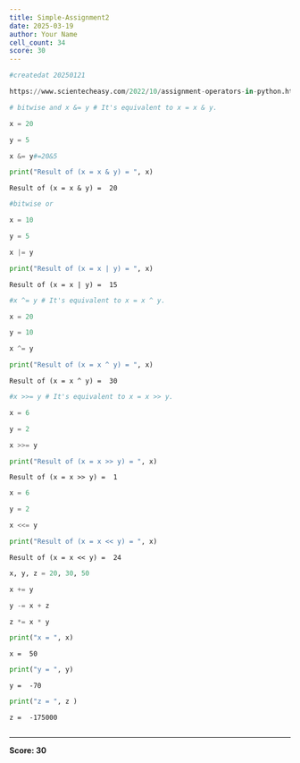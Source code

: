 ```yaml
---
title: Simple-Assignment2
date: 2025-03-19
author: Your Name
cell_count: 34
score: 30
---
```


```python
#createdat 20250121
```


```python
https://www.scientecheasy.com/2022/10/assignment-operators-in-python.html/
```


```python
# bitwise and x &= y # It's equivalent to x = x & y.
```


```python
x = 20
```


```python
y = 5
```


```python
x &= y#=20&5
```


```python
print("Result of (x = x & y) = ", x)
```

    Result of (x = x & y) =  20



```python
#bitwise or
```


```python
x = 10
```


```python
y = 5
```


```python
x |= y
```


```python
print("Result of (x = x | y) = ", x)
```

    Result of (x = x | y) =  15



```python
#x ^= y # It's equivalent to x = x ^ y.

```


```python
x = 20
```


```python
y = 10
```


```python
x ^= y
```


```python
print("Result of (x = x ^ y) = ", x)
```

    Result of (x = x ^ y) =  30



```python
#x >>= y # It's equivalent to x = x >> y.

```


```python
x = 6
```


```python
y = 2
```


```python
x >>= y
```


```python
print("Result of (x = x >> y) = ", x)
```

    Result of (x = x >> y) =  1



```python
x = 6
```


```python
y = 2
```


```python
x <<= y
```


```python
print("Result of (x = x << y) = ", x)
```

    Result of (x = x << y) =  24



```python
x, y, z = 20, 30, 50
```


```python
x += y
```


```python
y -= x + z
```


```python
z *= x * y
```


```python
print("x = ", x)
```

    x =  50



```python
print("y = ", y)
```

    y =  -70



```python
print("z = ", z )
```

    z =  -175000



```python

```


---
**Score: 30**